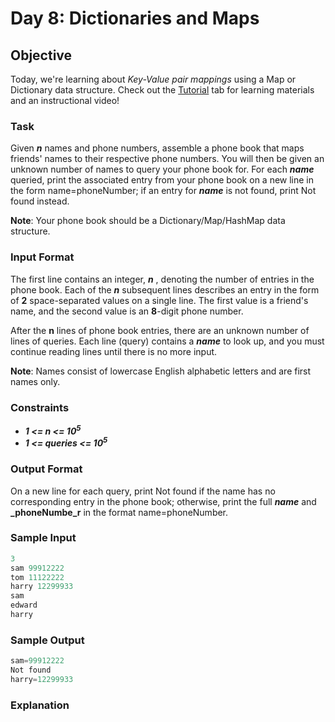 # Day 8: Dictionaries and Maps

## Objective 
Today, we're learning about _Key-Value pair mappings_ using a Map or Dictionary data structure. Check out the [Tutorial](https://www.hackerrank.com/challenges/30-dictionaries-and-maps/tutorial) tab for learning materials and an instructional video!

### Task

Given **_n_** names and phone numbers, assemble a phone book that maps friends' names to their respective phone numbers. You will then be given an unknown number of names to query your phone book for. For each **_name_** queried, print the associated entry from your phone book on a new line in the form name=phoneNumber; if an entry for **_name_** is not found, print Not found instead.

**Note**: Your phone book should be a Dictionary/Map/HashMap data structure.

### Input Format

The first line contains an integer, **_n_** , denoting the number of entries in the phone book. 
Each of the **_n_** subsequent lines describes an entry in the form of **2** space-separated values on a single line. The first value is a friend's name, and the second value is an **8**-digit phone number.

After the **n** lines of phone book entries, there are an unknown number of lines of queries. Each line (query) contains a **_name_** to look up, and you must continue reading lines until there is no more input.

**Note**: Names consist of lowercase English alphabetic letters and are first names only.

### Constraints

- **_1 <= n <= 10<sup>5</sup>_**
- **_1 <= queries <= 10<sup>5</sup>_**

### Output Format

On a new line for each query, print Not found if the name has no corresponding entry in the phone book; otherwise, print the full **_name_** and **_phoneNumbe_r** in the format name=phoneNumber.

### Sample Input

```Python
3
sam 99912222
tom 11122222
harry 12299933
sam
edward
harry
```

### Sample Output
```Python
sam=99912222
Not found
harry=12299933
```

### Explanation

